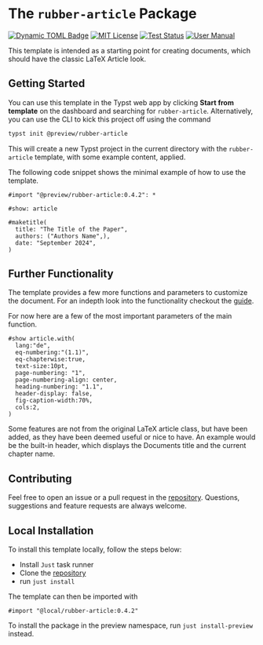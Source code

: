 # The `rubber-article` Package
[![Dynamic TOML Badge](https://img.shields.io/badge/dynamic/toml?url=https%3A%2F%2Fraw.githubusercontent.com%2Fnpikall%2Frubber-article%2Frefs%2Fheads%2Fmain%2Ftypst.toml&query=%24.package.version&prefix=v&logo=typst&label=template&color=239DAD)](https://typst.app/universe/package/rubber-article)
[![MIT License](https://img.shields.io/badge/license-MIT-blue)](https://github.com/npikall/rubber-article/blob/main/LICENSE)
[![Test Status](https://github.com/npikall/rubber-article/actions/workflows/ci.yml/badge.svg)](https://github.com/npikall/rubber-article/actions/workflows/ci.yml)
[![User Manual](https://img.shields.io/badge/doc-.pdf-mediumpurple)](https://github.com/npikall/rubber-article/blob/main/docs/docs.pdf)



<!-- <div align="center">Version 0.4.2</div> -->

This template is intended as a starting point for creating documents, which should have the classic LaTeX Article look.

## Getting Started

You can use this template in the Typst web app by clicking **Start from template** on the dashboard and searching for `rubber-article`.
Alternatively, you can use the CLI to kick this project off using the command
```bash
typst init @preview/rubber-article
```
This will create a new Typst project in the current directory with the `rubber-article` template, with some example content, applied.

The following code snippet shows the minimal example of how to use the template.
```typ
#import "@preview/rubber-article:0.4.2": *

#show: article

#maketitle(
  title: "The Title of the Paper",
  authors: ("Authors Name",),
  date: "September 2024",
)
```

## Further Functionality
The template provides a few more functions and parameters to customize the document.
For an indepth look into the functionality checkout the [guide].

For now here are a few of the most important parameters of the main function.

```typ
#show article.with(
  lang:"de",
  eq-numbering:"(1.1)",
  eq-chapterwise:true,
  text-size:10pt,
  page-numbering: "1",
  page-numbering-align: center,
  heading-numbering: "1.1",
  header-display: false,
  fig-caption-width:70%,
  cols:2,
)
```
Some features are not from the original LaTeX article class, but have been added, as they have been deemed useful or nice to have. An example would be the built-in header, which displays the Documents title and the current chapter name.

## Contributing
Feel free to open an issue or a pull request in the [repository].
Questions, suggestions and feature requests are always welcome.

## Local Installation
To install this template locally, follow the steps below:

- Install `Just` task runner
- Clone the [repository]
- run `just install`

The template can then be imported with
```typ
#import "@local/rubber-article:0.4.2"
```
To install the package in the preview namespace, run `just install-preview` instead.


[guide]: https://github.com/npikall/rubber-article/tree/main/docs/docs.pdf
[repository]: https://github.com/npikall/rubber-article
